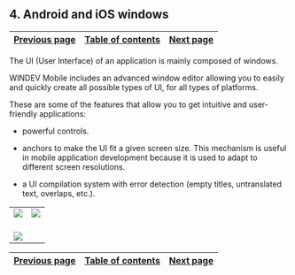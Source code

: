 
## 4. Android and iOS windows
			

| [Previous page](../Concepts_WM/1410086891.md) | [Table of contents](../Concepts_WM/1410086964.md) | [Next page](../Concepts_WM/1410086893.md) |
| --- | --- | --- |



<a name="NOTE1"></a>
<a name="NOTE1_1"></a>
The UI (User Interface) of an application is mainly composed of windows.

WINDEV Mobile includes an advanced window editor allowing you to easily and quickly create all possible types of UI, for all types of platforms. 

These are some of the features that allow you to get intuitive and user-friendly applications:

- powerful controls.

- anchors to make the UI fit a given screen size. This mechanism is useful in mobile application development because it is used to adapt to different screen resolutions.

- a UI compilation system with error detection (empty titles, untranslated text, overlaps, etc.).







|   |   |
| --- | --- |
| ![](https://doc.pcsoft.fr/en-US/images/image.awp?langid=3&name=WM-Images%20Rondes.gif) | ![](https://doc.pcsoft.fr/en-US/images/image.awp?langid=3&name=WM%20Sport%20Assistant.gif) |
| <br>![](https://doc.pcsoft.fr/en-US/images/image.awp?langid=3&name=WM-Gabarit-MaterialDesign-Vert.gif)<br> |



| [Previous page](../Concepts_WM/1410086891.md) | [Table of contents](../Concepts_WM/1410086964.md) | [Next page](../Concepts_WM/1410086893.md) |
| --- | --- | --- |




